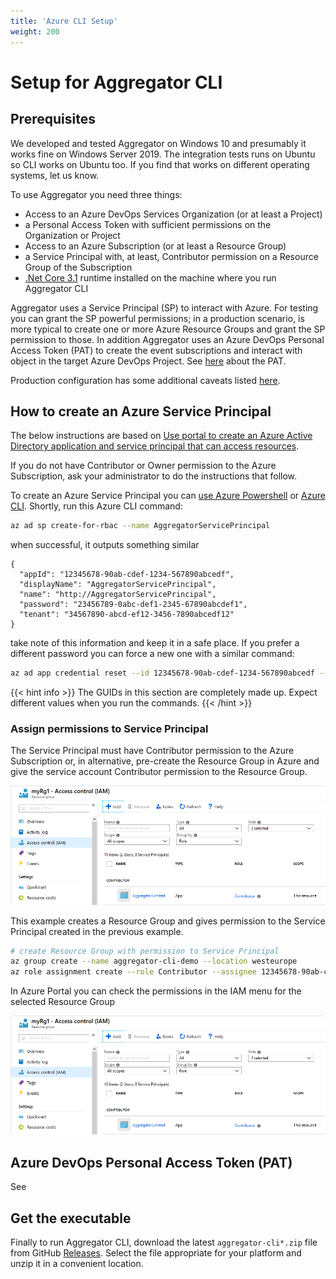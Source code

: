 ```yaml
---
title: 'Azure CLI Setup'
weight: 200
---
```


# Setup for Aggregator CLI


## Prerequisites

We developed and tested Aggregator on Windows 10 and presumably it works fine on Windows Server 2019. The integration tests runs on Ubuntu so CLI works on Ubuntu too. If you find that works on different operating systems, let us know.

To use Aggregator you need three things:

- Access to an Azure DevOps Services Organization (or at least a Project)
- a Personal Access Token with sufficient permissions on the Organization or Project
- Access to an Azure Subscription (or at least a Resource Group)
- a Service Principal with, at least, Contributor permission on a Resource Group of the Subscription
- [.Net Core 3.1](https://dotnet.microsoft.com/download/dotnet-core/3.1) runtime installed on the machine where you run Aggregator CLI

Aggregator uses a Service Principal (SP) to interact with Azure. For testing you can grant the SP powerful permissions; in a production scenario, is more typical to create one or more Azure Resource Groups and grant the SP permission to those.
In addition Aggregator uses an Azure DevOps Personal Access Token (PAT) to create the event subscriptions and interact with object in the target Azure DevOps Project. See [here](../azdo-authn/) about the PAT.

Production configuration has some additional caveats listed [here](../production/).


## How to create an Azure Service Principal

The below instructions are based on [Use portal to create an Azure Active Directory application and service principal that can access resources](https://docs.microsoft.com/en-us/azure/azure-resource-manager/resource-group-create-service-principal-portal).

If you do not have Contributor or Owner permission to the Azure Subscription, ask your administrator to do the instructions that follow.

To create an Azure Service Principal you can [use Azure Powershell](https://docs.microsoft.com/en-us/powershell/azure/create-azure-service-principal-azureps?view=azps-2.4.0) or [Azure CLI](https://docs.microsoft.com/en-us/cli/azure/create-an-azure-service-principal-azure-cli?view=azure-cli-latest).
Shortly, run this Azure CLI command:

```bash
az ad sp create-for-rbac --name AggregatorServicePrincipal
```

when successful, it outputs something similar

```
{
  "appId": "12345678-90ab-cdef-1234-567890abcedf",
  "displayName": "AggregatorServicePrincipal",
  "name": "http://AggregatorServicePrincipal",
  "password": "23456789-0abc-def1-2345-67890abcdef1",
  "tenant": "34567890-abcd-ef12-3456-7890abcedf12"
}
```
take note of this information and keep it in a safe place. If you prefer a different password you can force a new one with a similar command:

```bash
az ad app credential reset --id 12345678-90ab-cdef-1234-567890abcedf --append --password P@ssw0rd!
```

{{< hint info >}}
The GUIDs in this section are completely made up. Expect different values when you run the commands.
{{< /hint >}}


### Assign permissions to Service Principal

The Service Principal must have Contributor permission to the Azure Subscription or, in alternative, pre-create the Resource Group in Azure and give the service account Contributor permission to the Resource Group.

![Permission on existing Resource Group](contributor-on-rg.png)

This example creates a Resource Group and gives permission to the Service Principal created in the previous example.

```bash
# create Resource Group with permission to Service Principal
az group create --name aggregator-cli-demo --location westeurope
az role assignment create --role Contributor --assignee 12345678-90ab-cdef-1234-567890abcedf --resource-group aggregator-cli-demo
```

In Azure Portal you can check the permissions in the IAM menu for the selected Resource Group

![Permission on existing Resource Group](contributor-on-rg.png)



## Azure DevOps Personal Access Token (PAT)

See [](../azdo-authn/)



## Get the executable

Finally to run Aggregator CLI, download the latest `aggregator-cli*.zip` file from GitHub [Releases](https://github.com/tfsaggregator/aggregator-cli/releases). Select the file appropriate for your platform and unzip it in a convenient location.
